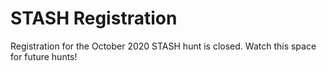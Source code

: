 <!--<p style="font-family:arial">You will be redirected to the STASH registration form once you have paid through PayPal.</p>

<form action="https://www.paypal.com/cgi-bin/webscr" method="post" target="_top">
<input type="hidden" name="cmd" value="_s-xclick">
<input type="hidden" name="hosted_button_id" value="JTBCCENGL3FBU">
<table>
<tr><td><input type="hidden" name="on0" value="Registration Option">Registration Option</td></tr><tr><td><select name="os0">
	<option value="Premium Event Registration (includes T-shirt)">Premium Event Registration (includes T-shirt) $40.00 USD</option>
	<option value="Basic Event Registration">Basic Event Registration $15.00 USD</option>
</select> </td></tr>
</table>
<input type="hidden" name="currency_code" value="USD">
<input type="image" src="https://www.paypalobjects.com/en_US/i/btn/btn_buynowCC_LG.gif" border="0" name="submit" alt="PayPal - The safer, easier way to pay online!">
<img alt="" border="0" src="https://www.paypalobjects.com/en_US/i/scr/pixel.gif" width="1" height="1">
</form>
-->
# STASH Registration

Registration for the October 2020 STASH hunt is closed. Watch this space for future hunts!
